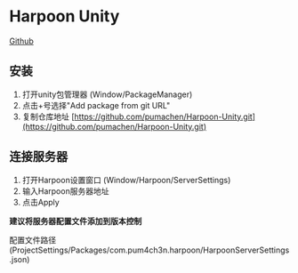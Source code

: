 # Harpoon Unity

[Github](https://github.com/pumachen/Harpoon-Unity)

## 安装

1. 打开unity包管理器 (Window/PackageManager)
2. 点击+号选择"Add package from git URL"
3. 复制仓库地址 [https://github.com/pumachen/Harpoon-Unity.git](https://github.com/pumachen/Harpoon-Unity.git)

## 连接服务器

1. 打开Harpoon设置窗口 (Window/Harpoon/ServerSettings)
2. 输入Harpoon服务器地址
3. 点击Apply

**建议将服务器配置文件添加到版本控制**

配置文件路径 (ProjectSettings/Packages/com.pum4ch3n.harpoon/HarpoonServerSettings.json)

